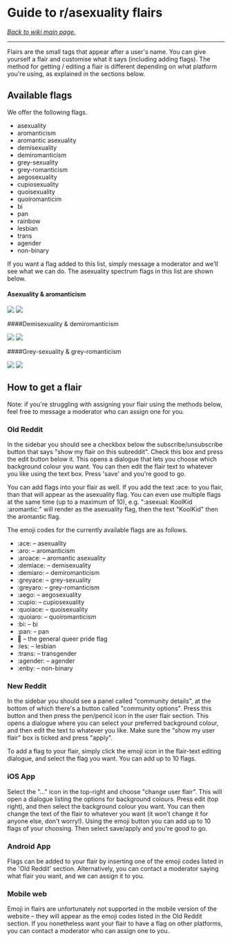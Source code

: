 # Guide to r/asexuality flairs

[*Back to wiki main page.*](w/asexuality/index)

-----

Flairs are the small tags that appear after a user's name. You can give yourself a flair and customise what it says (including adding flags). The method for getting / editing a flair is different depending on what platform you're using, as explained in the sections below.

## Available flags

We offer the following flags.

* asexuality
* aromanticism
* aromantic asexuality
* demisexuality
* demiromanticism
* grey-sexuality
* grey-romanticism
* aegosexuality
* cupiosexuality
* quoisexuality
* quoiromanticim
* bi
* pan
* rainbow
* lesbian
* trans
* agender
* non-binary

If you want a flag added to this list, simply message a moderator and we'll see what we can do. The asexuality spectrum flags in this list are shown below.

#### Asexuality &amp; aromanticism

![](%%asexual%%)  ![](%%aromantic%%)

####Demisexuality &amp; demiromanticism

![](%%demisexual%%)  ![](%%demiromantic%%)

####Grey-sexuality &amp; grey-romanticism

![](%%grey-sexual%%)  ![](%%grey-romantic%%)

## How to get a flair

Note: if you're struggling with assigning your flair using the methods below, feel free to message a moderator who can assign one for you.

### Old Reddit

In the sidebar you should see a checkbox below the subscribe/unsubscribe button that says "show my flair on this subreddit". Check this box and press the edit button below it. This opens a dialogue that lets you choose which background colour you want. You can then edit the flair text to whatever you like using the text box. Press 'save' and you're good to go.

You can add flags into your flair as well. If you add the text :ace: to you flair, than that will appear as the asexuality flag. You can even use multiple flags at the same time (up to a maximum of 10), e.g. ":asexual: KoolKid :aromantic:" will render as the asexuality flag, then the text "KoolKid" then the aromantic flag.

The emoji codes for the currently available flags are as follows.

* :ace: – asexuality
* :aro: – aromanticism
* :aroace: – aromantic asexuality
* :demiace: – demisexuality
* :demiaro: – demiromanticism
* :greyace: – grey-sexuality
* :greyaro: – grey-romanticism
* :aego: – aegosexuality
* :cupio: – cupiosexuality
* :quoiace: – quoisexuality
* :quoiaro: – quoiromanticism
* :bi: – bi
* :pan: – pan
* :rainbow: – the general queer pride flag
* :les: – lesbian
* :trans: – transgender
* :agender: – agender
* :enby: – non-binary

### New Reddit

In the sidebar you should see a panel called "community details", at the bottom of which there's a button called "community options". Press this button and then press the pen/pencil icon in the user flair section. This opens a dialogue where you can select your preferred background colour, and then edit the text to whatever you like. Make sure the "show my user flair" box is ticked and press "apply".

To add a flag to your flair, simply click the emoji icon in the flair-text editing dialogue, and select the flag you want. You can add up to 10 flags.

### iOS App

Select the "..." icon in the top-right and choose "change user flair". This will open a dialogue listing the options for background colours. Press edit (top right), and then select the background colour you want. You can then change the text of the flair to whatever you want (it won't change it for anyone else, don't worry!). Using the emoji button you can add up to 10 flags of your choosing. Then select save/apply and you're good to go.

### Android App

Flags can be added to your flair by inserting one of the emoji codes listed in the 'Old Reddit' section. Alternatively, you can contact a moderator saying what flair you want, and we can assign it to you.

### Mobile web

Emoji in flairs are unfortunately not supported in the mobile version of the website – they will appear as the emoji codes listed in the Old Reddit section. If you nonetheless want your flair to have a flag on other platforms, you can contact a moderator who can assign one to you.